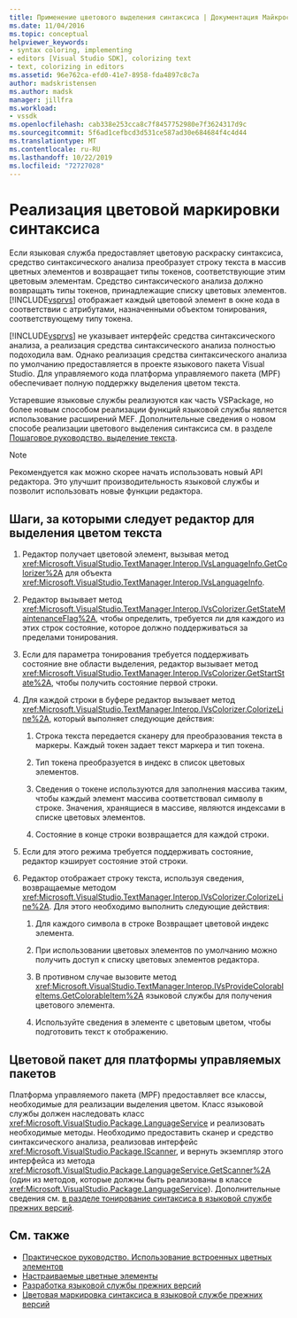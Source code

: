 ```yaml
---
title: Применение цветового выделения синтаксиса | Документация Майкрософт
ms.date: 11/04/2016
ms.topic: conceptual
helpviewer_keywords:
- syntax coloring, implementing
- editors [Visual Studio SDK], colorizing text
- text, colorizing in editors
ms.assetid: 96e762ca-efd0-41e7-8958-fda4897c8c7a
author: madskristensen
ms.author: madsk
manager: jillfra
ms.workload:
- vssdk
ms.openlocfilehash: cab338e253cca8c7f8457752980e7f3624317d9c
ms.sourcegitcommit: 5f6ad1cefbcd3d531ce587ad30e684684f4c4d44
ms.translationtype: MT
ms.contentlocale: ru-RU
ms.lasthandoff: 10/22/2019
ms.locfileid: "72727028"
---
```

# <a name="implementing-syntax-coloring"></a>Реализация цветовой маркировки синтаксиса
Если языковая служба предоставляет цветовую раскраску синтаксиса, средство синтаксического анализа преобразует строку текста в массив цветных элементов и возвращает типы токенов, соответствующие этим цветовым элементам. Средство синтаксического анализа должно возвращать типы токенов, принадлежащие списку цветовых элементов. [!INCLUDE[vsprvs](../../code-quality/includes/vsprvs_md.md)] отображает каждый цветовой элемент в окне кода в соответствии с атрибутами, назначенными объектом тонирования, соответствующему типу токена.

 [!INCLUDE[vsprvs](../../code-quality/includes/vsprvs_md.md)] не указывает интерфейс средства синтаксического анализа, а реализация средства синтаксического анализа полностью подоходила вам. Однако реализация средства синтаксического анализа по умолчанию предоставляется в проекте языкового пакета Visual Studio. Для управляемого кода платформа управляемого пакета (MPF) обеспечивает полную поддержку выделения цветом текста.

 Устаревшие языковые службы реализуются как часть VSPackage, но более новым способом реализации функций языковой службы является использование расширений MEF. Дополнительные сведения о новом способе реализации цветового выделения синтаксиса см. в разделе [Пошаговое руководство. выделение текста](../../extensibility/walkthrough-highlighting-text.md).

> [!NOTE]
> Рекомендуется как можно скорее начать использовать новый API редактора. Это улучшит производительность языковой службы и позволит использовать новые функции редактора.

## <a name="steps-followed-by-an-editor-to-colorize-text"></a>Шаги, за которыми следует редактор для выделения цветом текста

1. Редактор получает цветовой элемент, вызывая метод <xref:Microsoft.VisualStudio.TextManager.Interop.IVsLanguageInfo.GetColorizer%2A> для объекта <xref:Microsoft.VisualStudio.TextManager.Interop.IVsLanguageInfo>.

2. Редактор вызывает метод <xref:Microsoft.VisualStudio.TextManager.Interop.IVsColorizer.GetStateMaintenanceFlag%2A>, чтобы определить, требуется ли для каждого из этих строк состояние, которое должно поддерживаться за пределами тонирования.

3. Если для параметра тонирования требуется поддерживать состояние вне области выделения, редактор вызывает метод <xref:Microsoft.VisualStudio.TextManager.Interop.IVsColorizer.GetStartState%2A>, чтобы получить состояние первой строки.

4. Для каждой строки в буфере редактор вызывает метод <xref:Microsoft.VisualStudio.TextManager.Interop.IVsColorizer.ColorizeLine%2A>, который выполняет следующие действия:

    1. Строка текста передается сканеру для преобразования текста в маркеры. Каждый токен задает текст маркера и тип токена.

    2. Тип токена преобразуется в индекс в список цветовых элементов.

    3. Сведения о токене используются для заполнения массива таким, чтобы каждый элемент массива соответствовал символу в строке. Значения, хранящиеся в массиве, являются индексами в списке цветовых элементов.

    4. Состояние в конце строки возвращается для каждой строки.

5. Если для этого режима требуется поддерживать состояние, редактор кэширует состояние этой строки.

6. Редактор отображает строку текста, используя сведения, возвращаемые методом <xref:Microsoft.VisualStudio.TextManager.Interop.IVsColorizer.ColorizeLine%2A>. Для этого необходимо выполнить следующие действия:

    1. Для каждого символа в строке Возвращает цветовой индекс элемента.

    2. При использовании цветовых элементов по умолчанию можно получить доступ к списку цветовых элементов редактора.

    3. В противном случае вызовите метод <xref:Microsoft.VisualStudio.TextManager.Interop.IVsProvideColorableItems.GetColorableItem%2A> языковой службы для получения цветового элемента.

    4. Используйте сведения в элементе с цветовым цветом, чтобы подготовить текст к отображению.

## <a name="managed-package-framework-colorizer"></a>Цветовой пакет для платформы управляемых пакетов
 Платформа управляемого пакета (MPF) предоставляет все классы, необходимые для реализации выделения цветом. Класс языковой службы должен наследовать класс <xref:Microsoft.VisualStudio.Package.LanguageService> и реализовать необходимые методы. Необходимо предоставить сканер и средство синтаксического анализа, реализовав интерфейс <xref:Microsoft.VisualStudio.Package.IScanner>, и вернуть экземпляр этого интерфейса из метода <xref:Microsoft.VisualStudio.Package.LanguageService.GetScanner%2A> (один из методов, которые должны быть реализованы в классе <xref:Microsoft.VisualStudio.Package.LanguageService>). Дополнительные сведения см. [в разделе тонирование синтаксиса в языковой службе прежних версий](../../extensibility/internals/syntax-colorizing-in-a-legacy-language-service.md).

## <a name="see-also"></a>См. также
- [Практическое руководство. Использование встроенных цветных элементов](../../extensibility/internals/how-to-use-built-in-colorable-items.md)
- [Настраиваемые цветные элементы](../../extensibility/internals/custom-colorable-items.md)
- [Разработка языковой службы прежних версий](../../extensibility/internals/developing-a-legacy-language-service.md)
- [Цветовая маркировка синтаксиса в языковой службе прежних версий](../../extensibility/internals/syntax-colorizing-in-a-legacy-language-service.md)